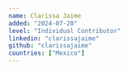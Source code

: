 ```yaml
---
name: Clarissa Jaime
added: "2024-07-20"
level: "Individual Contributor"
linkedin: "clarissajaime"
github: "clarissajaime"
countries: ["Mexico"]
---
```


